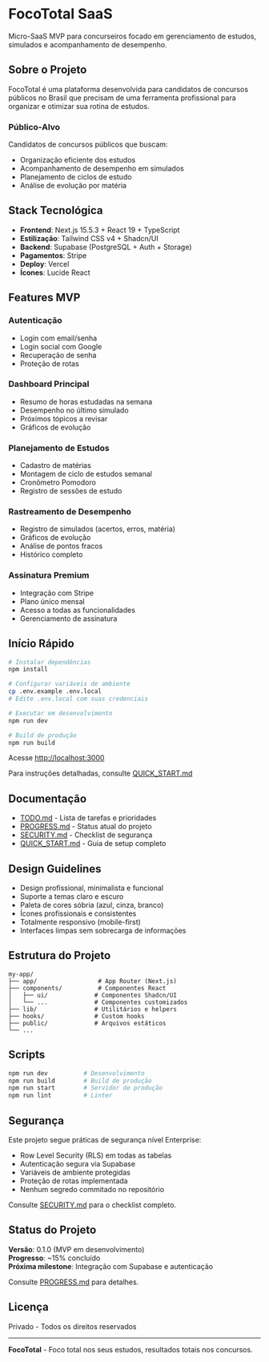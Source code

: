 # FocoTotal SaaS

Micro-SaaS MVP para concurseiros focado em gerenciamento de estudos, simulados e acompanhamento de desempenho.

## Sobre o Projeto

FocoTotal é uma plataforma desenvolvida para candidatos de concursos públicos no Brasil que precisam de uma ferramenta profissional para organizar e otimizar sua rotina de estudos.

### Público-Alvo
Candidatos de concursos públicos que buscam:
- Organização eficiente dos estudos
- Acompanhamento de desempenho em simulados
- Planejamento de ciclos de estudo
- Análise de evolução por matéria

## Stack Tecnológica

- **Frontend**: Next.js 15.5.3 + React 19 + TypeScript
- **Estilização**: Tailwind CSS v4 + Shadcn/UI
- **Backend**: Supabase (PostgreSQL + Auth + Storage)
- **Pagamentos**: Stripe
- **Deploy**: Vercel
- **Ícones**: Lucide React

## Features MVP

### Autenticação
- Login com email/senha
- Login social com Google
- Recuperação de senha
- Proteção de rotas

### Dashboard Principal
- Resumo de horas estudadas na semana
- Desempenho no último simulado
- Próximos tópicos a revisar
- Gráficos de evolução

### Planejamento de Estudos
- Cadastro de matérias
- Montagem de ciclo de estudos semanal
- Cronômetro Pomodoro
- Registro de sessões de estudo

### Rastreamento de Desempenho
- Registro de simulados (acertos, erros, matéria)
- Gráficos de evolução
- Análise de pontos fracos
- Histórico completo

### Assinatura Premium
- Integração com Stripe
- Plano único mensal
- Acesso a todas as funcionalidades
- Gerenciamento de assinatura

## Início Rápido

```bash
# Instalar dependências
npm install

# Configurar variáveis de ambiente
cp .env.example .env.local
# Edite .env.local com suas credenciais

# Executar em desenvolvimento
npm run dev

# Build de produção
npm run build
```

Acesse [http://localhost:3000](http://localhost:3000)

Para instruções detalhadas, consulte [QUICK_START.md](./QUICK_START.md)

## Documentação

- [TODO.md](./TODO.md) - Lista de tarefas e prioridades
- [PROGRESS.md](./PROGRESS.md) - Status atual do projeto
- [SECURITY.md](./SECURITY.md) - Checklist de segurança
- [QUICK_START.md](./QUICK_START.md) - Guia de setup completo

## Design Guidelines

- Design profissional, minimalista e funcional
- Suporte a temas claro e escuro
- Paleta de cores sóbria (azul, cinza, branco)
- Ícones profissionais e consistentes
- Totalmente responsivo (mobile-first)
- Interfaces limpas sem sobrecarga de informações

## Estrutura do Projeto

```
my-app/
├── app/                 # App Router (Next.js)
├── components/          # Componentes React
│   ├── ui/             # Componentes Shadcn/UI
│   └── ...             # Componentes customizados
├── lib/                # Utilitários e helpers
├── hooks/              # Custom hooks
├── public/             # Arquivos estáticos
└── ...
```

## Scripts

```bash
npm run dev          # Desenvolvimento
npm run build        # Build de produção
npm run start        # Servidor de produção
npm run lint         # Linter
```

## Segurança

Este projeto segue práticas de segurança nível Enterprise:
- Row Level Security (RLS) em todas as tabelas
- Autenticação segura via Supabase
- Variáveis de ambiente protegidas
- Proteção de rotas implementada
- Nenhum segredo commitado no repositório

Consulte [SECURITY.md](./SECURITY.md) para o checklist completo.

## Status do Projeto

**Versão**: 0.1.0 (MVP em desenvolvimento)  
**Progresso**: ~15% concluído  
**Próxima milestone**: Integração com Supabase e autenticação

Consulte [PROGRESS.md](./PROGRESS.md) para detalhes.

## Licença

Privado - Todos os direitos reservados

---

**FocoTotal** - Foco total nos seus estudos, resultados totais nos concursos.
